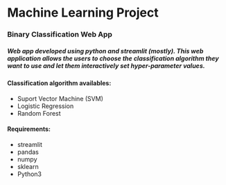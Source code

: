 # Machine Learning Project
### Binary Classification Web App
##### Web app developed using python and streamlit (mostly). This web application allows the users to choose the classification algorithm they want to use and let them interactively set hyper-parameter values.
#### Classification algorithm availables:
- Suport Vector Machine (SVM) 
- Logistic Regression
- Random Forest



#### Requirements:
- streamlit
- pandas
- numpy
- sklearn
- Python3
